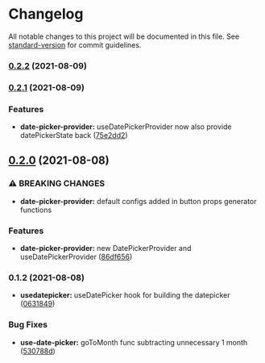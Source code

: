 # Changelog

All notable changes to this project will be documented in this file. See [standard-version](https://github.com/conventional-changelog/standard-version) for commit guidelines.

### [0.2.2](https://github.com/wai-lin/react-hook-pickers/compare/v0.2.1...v0.2.2) (2021-08-09)

### [0.2.1](https://github.com/wai-lin/react-hook-pickers/compare/v0.2.0...v0.2.1) (2021-08-09)


### Features

* **date-picker-provider:** useDatePickerProvider now also provide datePickerState back ([75e2dd2](https://github.com/wai-lin/react-hook-pickers/commit/75e2dd203ecea684131ae96a972849c2180147a4))

## [0.2.0](https://github.com/wai-lin/react-hook-pickers/compare/v0.1.2...v0.2.0) (2021-08-08)

### ⚠ BREAKING CHANGES

- **date-picker-provider:** default configs added in button props generator functions

### Features

- **date-picker-provider:** new DatePickerProvider and useDatePickerProvider ([86df656](https://github.com/wai-lin/react-hook-pickers/commit/86df656a8ade6a4871ab5df074bbe845005c8e38))

### 0.1.2 (2021-08-08)

- **usedatepicker:** useDatePicker hook for building the datepicker ([0631849](https://github.com/wai-lin/react-hook-pickers/commit/0631849fa2b9fd7053bcf6d447052d04f989d880))

### Bug Fixes

- **use-date-picker:** goToMonth func subtracting unnecessary 1 month ([530788d](https://github.com/wai-lin/react-hook-pickers/commit/530788d0b673034538317e670e880b050f1e7cc2))
